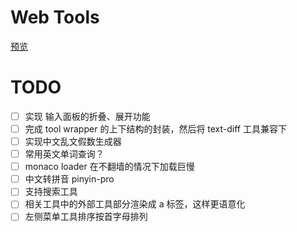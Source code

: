 # Web Tools

[预览](https://liuwenxing.tech/)

# TODO

- [ ] 实现 输入面板的折叠、展开功能
- [ ] 完成 tool wrapper 的上下结构的封装，然后将 text-diff 工具兼容下 
- [ ] 实现中文乱文假数生成器 
- [ ] 常用英文单词查询？
- [ ] monaco loader 在不翻墙的情况下加载巨慢
- [ ] 中文转拼音 pinyin-pro
- [ ] 支持搜索工具
- [ ] 相关工具中的外部工具部分渲染成 a 标签，这样更语意化
- [ ] 左侧菜单工具排序按首字母排列